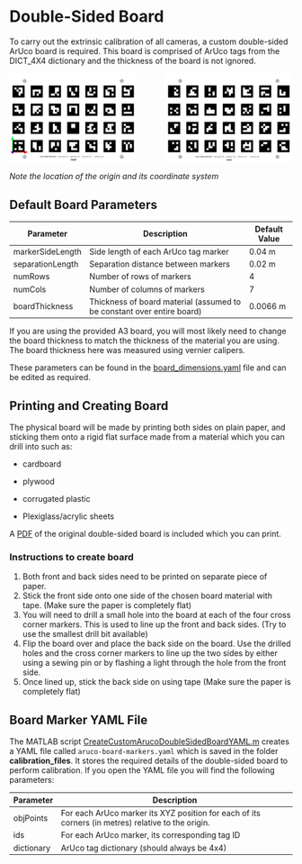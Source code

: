 # Double-Sided Board

To carry out the extrinsic calibration of all cameras, a custom double-sided ArUco board is required. This board is comprised of ArUco tags from the DICT_4X4 dictionary and the thickness of the board is not ignored.

<p float="left">
	<img align="left" src="aruco_double_sided_board_front.jpg" alt="Light simulator in MATLAB" width="45%" />
	<img align="right" src="aruco_double_sided_board_back.jpg" alt="Light simulator in MATLAB" width="45%" />
</p><br clear="left">

*Note the location of the origin and its coordinate system*



## Default Board Parameters

| Parameter        | Description                                                  | Default Value |
| ---------------- | ------------------------------------------------------------ | ------------- |
| markerSideLength | Side length of each ArUco tag marker                         | 0.04 m        |
| separationLength | Separation distance between markers                          | 0.02 m        |
| numRows          | Number of rows of markers                                    | 4             |
| numCols          | Number of columns of markers                                 | 7             |
| boardThickness   | Thickness of board material (assumed to be constant over entire board) | 0.0066 m      |

If you are using the provided A3 board, you will most likely need to change the board thickness to match the thickness of the material you are using. The board thickness here was measured using vernier calipers.

These parameters can be found in the [board_dimensions.yaml](./[board_dimensions.yaml) file and can be edited as required.



## Printing and Creating Board

The physical board will be made by printing both sides on plain paper, and sticking them onto a rigid flat surface made from a material which you can drill into such as:

- cardboard

- plywood

- corrugated plastic

- Plexiglass/acrylic sheets

  

A [PDF](./aruco_double_sided_board.pdf) of the original double-sided board is included which you can print.

### Instructions to create board

1. Both front and back sides need to be printed on separate piece of paper.
2. Stick the front side onto one side of the chosen board material with tape. (Make sure the paper is completely flat)
3. You will need to drill a small hole into the board at each of the four cross corner markers. This is used to line up the front and back sides. (Try to use the smallest drill bit available)
4. Flip the board over and place the back side on the board. Use the drilled holes and the cross corner markers to line up the two sides by either using a sewing pin or by flashing a light through the hole from the front side.
5. Once lined up, stick the back side on using tape  (Make sure the paper is completely flat)



## Board Marker YAML File

The MATLAB script  [CreateCustomArucoDoubleSidedBoardYAML.m](CreateCustomArucoDoubleSidedBoardYAML.m) creates a YAML file called `aruco-board-markers.yaml`  which is saved in the folder **calibration_files**. It stores the required details of the double-sided board to perform calibration. If you open the YAML file you will find the following parameters:

| Parameter  | Description                                                  |
| ---------- | ------------------------------------------------------------ |
| objPoints  | For each ArUco marker its XYZ position for each of its corners (in metres) relative to the origin. |
| ids        | For each ArUco marker, its corresponding tag ID              |
| dictionary | ArUco tag dictionary (should always be 4x4)                  |


